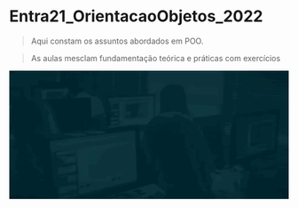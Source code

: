 # Entra21_OrientacaoObjetos_2022

> Aqui constam os assuntos abordados em POO.

> As aulas mesclam fundamentação teórica e práticas com exercícios

![Gif Entra21](/entra21.gif)

